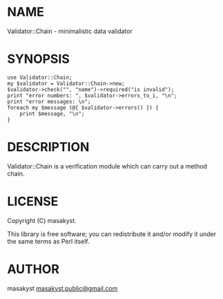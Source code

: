 # NAME

Validator::Chain - minimalistic data validator

# SYNOPSIS

    use Validator::Chain;
    my $validator = Validator::Chain->new;
    $validator->check("", "name")->required("is invalid");
    print "error numbers: ", $validator->errors_to_i, "\n";
    print "error messages: \n";
    foreach my $message (@{ $validator->errors() }) {
        print $message, "\n";
    }

# DESCRIPTION

Validator::Chain is a verification module which can carry out a method chain. 

# LICENSE

Copyright (C) masakyst.

This library is free software; you can redistribute it and/or modify
it under the same terms as Perl itself.

# AUTHOR

masakyst <masakyst.public@gmail.com>
